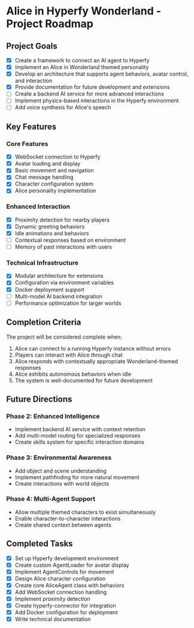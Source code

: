 # Alice in Hyperfy Wonderland - Project Roadmap

## Project Goals

- [x] Create a framework to connect an AI agent to Hyperfy
- [x] Implement an Alice in Wonderland themed personality
- [x] Develop an architecture that supports agent behaviors, avatar control, and interaction
- [x] Provide documentation for future development and extensions
- [ ] Create a backend AI service for more advanced interactions
- [ ] Implement physics-based interactions in the Hyperfy environment
- [ ] Add voice synthesis for Alice's speech

## Key Features

### Core Features
- [x] WebSocket connection to Hyperfy
- [x] Avatar loading and display 
- [x] Basic movement and navigation
- [x] Chat message handling
- [x] Character configuration system
- [x] Alice personality implementation

### Enhanced Interaction
- [x] Proximity detection for nearby players
- [x] Dynamic greeting behaviors
- [x] Idle animations and behaviors
- [ ] Contextual responses based on environment
- [ ] Memory of past interactions with users

### Technical Infrastructure
- [x] Modular architecture for extensions
- [x] Configuration via environment variables
- [x] Docker deployment support
- [ ] Multi-model AI backend integration
- [ ] Performance optimization for larger worlds

## Completion Criteria

The project will be considered complete when:

1. Alice can connect to a running Hyperfy instance without errors
2. Players can interact with Alice through chat
3. Alice responds with contextually appropriate Wonderland-themed responses
4. Alice exhibits autonomous behaviors when idle
5. The system is well-documented for future development

## Future Directions

### Phase 2: Enhanced Intelligence
- Implement backend AI service with context retention
- Add multi-model routing for specialized responses
- Create skills system for specific interaction domains

### Phase 3: Environmental Awareness
- Add object and scene understanding
- Implement pathfinding for more natural movement
- Create interactions with world objects

### Phase 4: Multi-Agent Support
- Allow multiple themed characters to exist simultaneously
- Enable character-to-character interactions
- Create shared context between agents

## Completed Tasks

- [x] Set up Hyperfy development environment
- [x] Create custom AgentLoader for avatar display
- [x] Implement AgentControls for movement
- [x] Design Alice character configuration 
- [x] Create core AliceAgent class with behaviors
- [x] Add WebSocket connection handling
- [x] Implement proximity detection
- [x] Create hyperfy-connector for integration
- [x] Add Docker configuration for deployment
- [x] Write technical documentation
